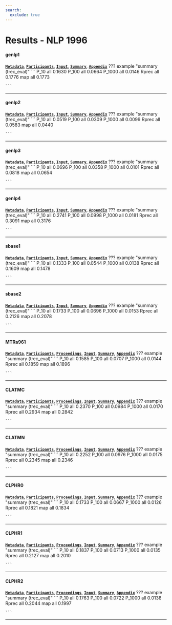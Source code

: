 ```yaml
---
search:
  exclude: true
---
```


# Results - NLP 1996 

#### genlp1 
[**`Metadata`**](./runs.md#genlp1), [**`Participants`**](./participants.md#ge-nyu), [**`Input`**](https://trec.nist.gov/results/trec5/trec5.results.input/tracks/nlp/input.genlp1.gz), [**`Summary`**](https://trec.nist.gov/results/trec5/trec5.results.summary/tracks/nlp/summary.genlp1.gz), [**`Appendix`**](https://trec.nist.gov/pubs/trec5/appendices/A/nlp.graphs.ps.gz)
??? example "summary (trec_eval)"
	```
	P_10		all 0.1630
	P_100		all 0.0664
	P_1000		all 0.0146
	Rprec		all 0.1776
	map			all 0.1773

	```
---
#### genlp2 
[**`Metadata`**](./runs.md#genlp2), [**`Participants`**](./participants.md#ge-nyu), [**`Input`**](https://trec.nist.gov/results/trec5/trec5.results.input/tracks/nlp/input.genlp2.gz), [**`Summary`**](https://trec.nist.gov/results/trec5/trec5.results.summary/tracks/nlp/summary.genlp2.gz), [**`Appendix`**](https://trec.nist.gov/pubs/trec5/appendices/A/nlp.graphs.ps.gz)
??? example "summary (trec_eval)"
	```
	P_10		all 0.0519
	P_100		all 0.0309
	P_1000		all 0.0099
	Rprec		all 0.0583
	map			all 0.0440

	```
---
#### genlp3 
[**`Metadata`**](./runs.md#genlp3), [**`Participants`**](./participants.md#ge-nyu), [**`Input`**](https://trec.nist.gov/results/trec5/trec5.results.input/tracks/nlp/input.genlp3.gz), [**`Summary`**](https://trec.nist.gov/results/trec5/trec5.results.summary/tracks/nlp/summary.genlp3.gz), [**`Appendix`**](https://trec.nist.gov/pubs/trec5/appendices/A/nlp.graphs.ps.gz)
??? example "summary (trec_eval)"
	```
	P_10		all 0.0696
	P_100		all 0.0358
	P_1000		all 0.0101
	Rprec		all 0.0818
	map			all 0.0654

	```
---
#### genlp4 
[**`Metadata`**](./runs.md#genlp4), [**`Participants`**](./participants.md#ge-nyu), [**`Input`**](https://trec.nist.gov/results/trec5/trec5.results.input/tracks/nlp/input.genlp4.gz), [**`Summary`**](https://trec.nist.gov/results/trec5/trec5.results.summary/tracks/nlp/summary.genlp4.gz), [**`Appendix`**](https://trec.nist.gov/pubs/trec5/appendices/A/nlp.graphs.ps.gz)
??? example "summary (trec_eval)"
	```
	P_10		all 0.2741
	P_100		all 0.0998
	P_1000		all 0.0181
	Rprec		all 0.3091
	map			all 0.3176

	```
---
#### sbase1 
[**`Metadata`**](./runs.md#sbase1), [**`Participants`**](./participants.md#ge-nyu), [**`Input`**](https://trec.nist.gov/results/trec5/trec5.results.input/tracks/nlp/input.sbase1.gz), [**`Summary`**](https://trec.nist.gov/results/trec5/trec5.results.summary/tracks/nlp/summary.sbase1.gz), [**`Appendix`**](https://trec.nist.gov/pubs/trec5/appendices/A/nlp.graphs.ps.gz)
??? example "summary (trec_eval)"
	```
	P_10		all 0.1333
	P_100		all 0.0544
	P_1000		all 0.0138
	Rprec		all 0.1609
	map			all 0.1478

	```
---
#### sbase2 
[**`Metadata`**](./runs.md#sbase2), [**`Participants`**](./participants.md#ge-nyu), [**`Input`**](https://trec.nist.gov/results/trec5/trec5.results.input/tracks/nlp/input.sbase2.gz), [**`Summary`**](https://trec.nist.gov/results/trec5/trec5.results.summary/tracks/nlp/summary.sbase2.gz), [**`Appendix`**](https://trec.nist.gov/pubs/trec5/appendices/A/nlp.graphs.ps.gz)
??? example "summary (trec_eval)"
	```
	P_10		all 0.1733
	P_100		all 0.0696
	P_1000		all 0.0153
	Rprec		all 0.2126
	map			all 0.2078

	```
---
#### MTRa961 
[**`Metadata`**](./runs.md#mtra961), [**`Participants`**](./participants.md#mitre), [**`Proceedings`**](./proceedings.md#information-retrieval-and-trainable-natural-language-processing), [**`Input`**](https://trec.nist.gov/results/trec5/trec5.results.input/tracks/nlp/input.MTRa961.gz), [**`Summary`**](https://trec.nist.gov/results/trec5/trec5.results.summary/tracks/nlp/summary.MTRa961.gz), [**`Appendix`**](https://trec.nist.gov/pubs/trec5/appendices/A/nlp.graphs.ps.gz)
??? example "summary (trec_eval)"
	```
	P_10		all 0.1585
	P_100		all 0.0707
	P_1000		all 0.0144
	Rprec		all 0.1859
	map			all 0.1896

	```
---
#### CLATMC 
[**`Metadata`**](./runs.md#clatmc), [**`Participants`**](./participants.md#claritech), [**`Proceedings`**](./proceedings.md#evaluation-of-syntactic-phrase-indexing-clarit-nlp-track-report), [**`Input`**](https://trec.nist.gov/results/trec5/trec5.results.input/tracks/nlp/input.CLATMC.gz), [**`Summary`**](https://trec.nist.gov/results/trec5/trec5.results.summary/tracks/nlp/summary.CLATMC.gz), [**`Appendix`**](https://trec.nist.gov/pubs/trec5/appendices/A/nlp.graphs.ps.gz)
??? example "summary (trec_eval)"
	```
	P_10		all 0.2370
	P_100		all 0.0984
	P_1000		all 0.0170
	Rprec		all 0.2934
	map			all 0.2842

	```
---
#### CLATMN 
[**`Metadata`**](./runs.md#clatmn), [**`Participants`**](./participants.md#claritech), [**`Proceedings`**](./proceedings.md#evaluation-of-syntactic-phrase-indexing-clarit-nlp-track-report), [**`Input`**](https://trec.nist.gov/results/trec5/trec5.results.input/tracks/nlp/input.CLATMN.gz), [**`Summary`**](https://trec.nist.gov/results/trec5/trec5.results.summary/tracks/nlp/summary.CLATMN.gz), [**`Appendix`**](https://trec.nist.gov/pubs/trec5/appendices/A/nlp.graphs.ps.gz)
??? example "summary (trec_eval)"
	```
	P_10		all 0.2252
	P_100		all 0.0976
	P_1000		all 0.0175
	Rprec		all 0.2345
	map			all 0.2346

	```
---
#### CLPHR0 
[**`Metadata`**](./runs.md#clphr0), [**`Participants`**](./participants.md#claritech), [**`Proceedings`**](./proceedings.md#evaluation-of-syntactic-phrase-indexing-clarit-nlp-track-report), [**`Input`**](https://trec.nist.gov/results/trec5/trec5.results.input/tracks/nlp/input.CLPHR0.gz), [**`Summary`**](https://trec.nist.gov/results/trec5/trec5.results.summary/tracks/nlp/summary.CLPHR0.gz), [**`Appendix`**](https://trec.nist.gov/pubs/trec5/appendices/A/nlp.graphs.ps.gz)
??? example "summary (trec_eval)"
	```
	P_10		all 0.1733
	P_100		all 0.0667
	P_1000		all 0.0126
	Rprec		all 0.1821
	map			all 0.1834

	```
---
#### CLPHR1 
[**`Metadata`**](./runs.md#clphr1), [**`Participants`**](./participants.md#claritech), [**`Proceedings`**](./proceedings.md#evaluation-of-syntactic-phrase-indexing-clarit-nlp-track-report), [**`Input`**](https://trec.nist.gov/results/trec5/trec5.results.input/tracks/nlp/input.CLPHR1.gz), [**`Summary`**](https://trec.nist.gov/results/trec5/trec5.results.summary/tracks/nlp/summary.CLPHR1.gz), [**`Appendix`**](https://trec.nist.gov/pubs/trec5/appendices/A/nlp.graphs.ps.gz)
??? example "summary (trec_eval)"
	```
	P_10		all 0.1837
	P_100		all 0.0713
	P_1000		all 0.0135
	Rprec		all 0.2127
	map			all 0.2010

	```
---
#### CLPHR2 
[**`Metadata`**](./runs.md#clphr2), [**`Participants`**](./participants.md#claritech), [**`Proceedings`**](./proceedings.md#evaluation-of-syntactic-phrase-indexing-clarit-nlp-track-report), [**`Input`**](https://trec.nist.gov/results/trec5/trec5.results.input/tracks/nlp/input.CLPHR2.gz), [**`Summary`**](https://trec.nist.gov/results/trec5/trec5.results.summary/tracks/nlp/summary.CLPHR2.gz), [**`Appendix`**](https://trec.nist.gov/pubs/trec5/appendices/A/nlp.graphs.ps.gz)
??? example "summary (trec_eval)"
	```
	P_10		all 0.1763
	P_100		all 0.0722
	P_1000		all 0.0138
	Rprec		all 0.2044
	map			all 0.1997

	```
---
